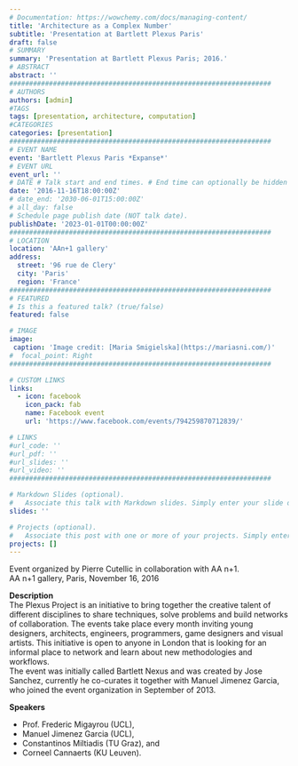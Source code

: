 ```yaml
---
# Documentation: https://wowchemy.com/docs/managing-content/
title: 'Architecture as a Complex Number'
subtitle: 'Presentation at Bartlett Plexus Paris'
draft: false
# SUMMARY
summary: 'Presentation at Bartlett Plexus Paris; 2016.'
# ABSTRACT 
abstract: ''
##################################################################
# AUTHORS 
authors: [admin]
#TAGS
tags: [presentation, architecture, computation]
#CATEGORIES
categories: [presentation]
##################################################################
# EVENT NAME 
event: 'Bartlett Plexus Paris *Expanse*'
# EVENT URL 
event_url: ''
# DATE # Talk start and end times. # End time can optionally be hidden by prefixing the line with `#`.
date: '2016-11-16T18:00:00Z'
# date_end: '2030-06-01T15:00:00Z'
# all_day: false
# Schedule page publish date (NOT talk date).
publishDate: '2023-01-01T00:00:00Z'
##################################################################
# LOCATION 
location: 'AAn+1 gallery'
address:
  street: '96 rue de Clery'
  city: 'Paris'
  region: 'France'
##################################################################
# FEATURED
# Is this a featured talk? (true/false)
featured: false

# IMAGE 
image:
 caption: 'Image credit: [Maria Smigielska](https://mariasni.com/)'
#  focal_point: Right
##################################################################

# CUSTOM LINKS 
links:
  - icon: facebook
    icon_pack: fab
    name: Facebook event
    url: 'https://www.facebook.com/events/794259870712839/'

# LINKS 
#url_code: ''
#url_pdf: ''
#url_slides: ''
#url_video: ''
##################################################################

# Markdown Slides (optional).
#   Associate this talk with Markdown slides. Simply enter your slide deck's filename without extension. Otherwise, set `slides = ""`.
slides: ''

# Projects (optional).
#   Associate this post with one or more of your projects. Simply enter your project's folder or file name without extension. Otherwise, set `projects = []`.
projects: []
---
```


Event organized by Pierre Cutellic in collaboration with AA n+1.  
AA n+1 gallery, Paris, November 16, 2016

**Description**  
The Plexus Project is an initiative to bring together the creative talent of different disciplines to share techniques, solve problems and build networks of collaboration. The events take place every month inviting young designers, architects, engineers, programmers, game designers and visual artists. This initiative is open to anyone in London that is looking for an informal place to network and learn about new methodologies and workflows.  
The event was initially called Bartlett Nexus and was created by Jose Sanchez, currently he co-curates it together with Manuel Jimenez Garcia, who joined the event organization in September of 2013.

**Speakers**
- Prof. Frederic Migayrou (UCL),
- Manuel Jimenez Garcia (UCL), 
- Constantinos Miltiadis (TU Graz), and
- Corneel Cannaerts (KU Leuven). 

